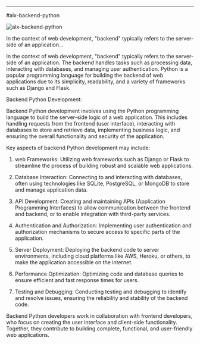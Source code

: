 ---
#alx-backend-python

![alx-backend-python](data:image/png;base64,iVBORw0KGgoAAAANSUhEUgAAADIA...rest_of_base64_encoded_image_data...)

In the context of web development, "backend" typically refers to the server-side of an application...


 
In the context of web development, "backend" typically refers to the server-side of an application. The backend handles tasks such as processing data, interacting with databases, and managing user authentication. Python is a popular programming language for building the backend of web applications due to its simplicity, readability, and a variety of frameworks such as Django and Flask.


Backend Python Development:

Backend Python development involves using the Python programming language to build the server-side logic of a web application. This includes handling requests from the frontend (user interface), interacting with databases to store and retrieve data, implementing business logic, and ensuring the overall functionality and security of the application.

Key aspects of backend Python development may include:

1. web Frameworks: Utilizing web frameworks such as Django or Flask to streamline the process of building robust and scalable web applications.

2. Database Interaction: Connecting to and interacting with databases, often using technologies like SQLite, PostgreSQL, or MongoDB to store and manage application data.

3. API Development: Creating and maintaining APIs (Application Programming Interfaces) to allow communication between the frontend and backend, or to enable integration with third-party services.

4. Authentication and Authorization: Implementing user authentication and authorization mechanisms to secure access to specific parts of the application.

5. Server Deployment: Deploying the backend code to server environments, including cloud platforms like AWS, Heroku, or others, to make the application accessible on the internet.

6. Performance Optimization: Optimizing code and database queries to ensure efficient and fast response times for users.

7. Testing and Debugging: Conducting testing and debugging to identify and resolve issues, ensuring the reliability and stability of the backend code.

Backend Python developers work in collaboration with frontend developers, who focus on creating the user interface and client-side functionality. Together, they contribute to building complete, functional, and user-friendly web applications.
